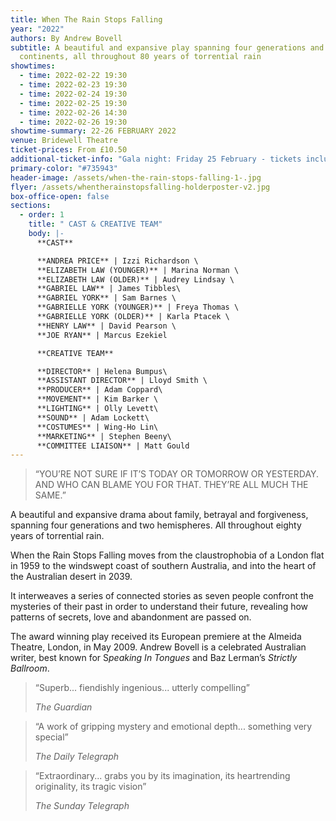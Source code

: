 ```yaml
---
title: When The Rain Stops Falling
year: "2022"
authors: By Andrew Bovell
subtitle: A beautiful and expansive play spanning four generations and two
  continents, all throughout 80 years of torrential rain
showtimes:
  - time: 2022-02-22 19:30
  - time: 2022-02-23 19:30
  - time: 2022-02-24 19:30
  - time: 2022-02-25 19:30
  - time: 2022-02-26 14:30
  - time: 2022-02-26 19:30
showtime-summary: 22-26 FEBRUARY 2022
venue: Bridewell Theatre
ticket-prices: From £10.50
additional-ticket-info: "Gala night: Friday 25 February - tickets include a drink and programme"
primary-color: "#735943"
header-image: /assets/when-the-rain-stops-falling-1-.jpg
flyer: /assets/whentherainstopsfalling-holderposter-v2.jpg
box-office-open: false
sections:
  - order: 1
    title: " CAST & CREATIVE TEAM"
    body: |-
      **CAST**

      **ANDREA PRICE** | Izzi Richardson \
      **ELIZABETH LAW (YOUNGER)** | Marina Norman \
      **ELIZABETH LAW (OLDER)** | Audrey Lindsay \
      **GABRIEL LAW** | James Tibbles\
      **GABRIEL YORK** | Sam Barnes \
      **GABRIELLE YORK (YOUNGER)** | Freya Thomas \
      **GABRIELLE YORK (OLDER)** | Karla Ptacek \
      **HENRY LAW** | David Pearson \
      **JOE RYAN** | Marcus Ezekiel

      **CREATIVE TEAM**

      **DIRECTOR** | Helena Bumpus\
      **ASSISTANT DIRECTOR** | Lloyd Smith \
      **PRODUCER** | Adam Coppard\
      **MOVEMENT** | Kim Barker \
      **LIGHTING** | Olly Levett\
      **SOUND** | Adam Lockett\
      **COSTUMES** | Wing-Ho Lin\
      **MARKETING** | Stephen Beeny\
      **COMMITTEE LIAISON** | Matt Gould
---
```

>“YOU’RE NOT SURE IF IT’S TODAY OR TOMORROW OR YESTERDAY. AND WHO CAN BLAME YOU FOR THAT. THEY’RE ALL MUCH THE SAME.”
><footer><cite></cite></footer>

A beautiful and expansive drama about family, betrayal and forgiveness, spanning four generations and two hemispheres. All throughout eighty years of torrential rain. 

When the Rain Stops Falling moves from the claustrophobia of a London flat in 1959 to the windswept coast of southern Australia, and into the heart of the Australian desert in 2039.

It interweaves a series of connected stories as seven people confront the mysteries of their past in order to understand their future, revealing how patterns of secrets, love and abandonment are passed on.

The award winning play received its European premiere at the Almeida Theatre, London, in May 2009. Andrew Bovell is a celebrated Australian writer, best known for S*peaking In Tongues* and Baz Lerman’s *Strictly Ballroom*.

>“Superb... fiendishly ingenious... utterly compelling”
><footer><cite>The Guardian</cite></footer>

>“A work of gripping mystery and emotional depth... something very special”
><footer><cite>The Daily Telegraph</cite></footer>

>“Extraordinary... grabs you by its imagination, its heartrending originality, its tragic vision”
><footer><cite>The Sunday Telegraph</cite></footer>